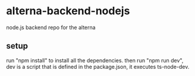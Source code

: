 # alterna-backend-nodejs
node.js backend repo for the alterna

## setup

run "npm install" to install all the dependencies.
then run "npm run dev", dev is a script that is defined in the package.json, it executes ts-node-dev.
